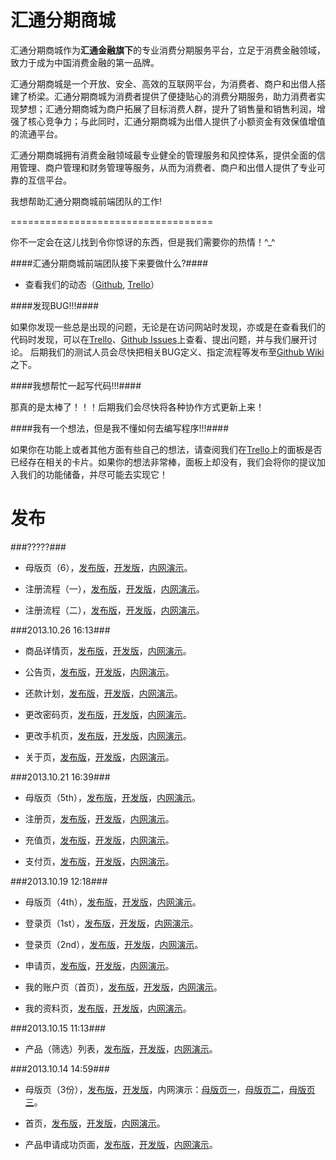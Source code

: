 汇通分期商城
================

汇通分期商城作为**汇通金融旗下**的专业消费分期服务平台，立足于消费金融领域，致力于成为中国消费金融的第一品牌。

汇通分期商城是一个开放、安全、高效的互联网平台，为消费者、商户和出借人搭建了桥梁。汇通分期商城为消费者提供了便捷贴心的消费分期服务，助力消费者实现梦想；汇通分期商城为商户拓展了目标消费人群，提升了销售量和销售利润，增强了核心竞争力；与此同时，汇通分期商城为出借人提供了小额资金有效保值增值的流通平台。

汇通分期商城拥有消费金融领域最专业健全的管理服务和风控体系，提供全面的信用管理、商户管理和财务管理等服务，从而为消费者、商户和出借人提供了专业可靠的互信平台。



我想帮助汇通分期商城前端团队的工作!

===================================

你不一定会在这儿找到令你惊讶的东西，但是我们需要你的热情！^_^



####汇通分期商城前端团队接下来要做什么?####

* 查看我们的动态（[Github](https://github.com/Huitong-Finance/Mall/pulse '点击查看'), [Trello](https://trello.com/b/VtrgT8dB '点击查看')）

####发现BUG!!!####

如果你发现一些总是出现的问题，无论是在访问网站时发现，亦或是在查看我们的代码时发现，可以在[Trello](https://trello.com/b/VtrgT8dB '点击查看')、[Github Issues](https://github.com/Huitong-Finance/Mall/issues '点击查看')上查看、提出问题，并与我们展开讨论。
后期我们的测试人员会尽快把相关BUG定义、指定流程等发布至[Github Wiki](https://github.com/Huitong-Finance/Mall/wiki '点击查看')之下。

####我想帮忙一起写代码!!!####

那真的是太棒了！！！后期我们会尽快将各种协作方式更新上来！

####我有一个想法，但是我不懂如何去编写程序!!!####

如果你在功能上或者其他方面有些自己的想法，请查阅我们在[Trello](https://trello.com/b/VtrgT8dB '点击查看')上的面板是否已经存在相关的卡片。如果你的想法非常棒，面板上却没有，我们会将你的提议加入我们的功能储备，并尽可能去实现它！



发布
====

###?????###

* 母版页（6），[发布版](https://github.com/Huitong-Finance/Mall/blob/master/releases/master/index%406.html '点击查看')，[开发版](https://github.com/Huitong-Finance/Mall/blob/master/development/master/index%406.html '点击查看')，[内网演示](http://192.168.0.150:9022/DROPBOX/Browser%20Side%20Workspace/Mall/releases/master/index@6.html '点击查看')。

* 注册流程（一），[发布版](https://github.com/Huitong-Finance/Mall/blob/master/releases/registration/index%402.html '点击查看')，[开发版](https://github.com/Huitong-Finance/Mall/blob/master/releases/registration/index%402.html '点击查看')，[内网演示]( '点击查看')。

* 注册流程（二），[发布版](https://github.com/Huitong-Finance/Mall/blob/master/releases/registration/index%403.html '点击查看')，[开发版](https://github.com/Huitong-Finance/Mall/blob/master/development/registration/index%403.html '点击查看')，[内网演示]( '点击查看')。

###2013.10.26 16:13###

* 商品详情页，[发布版](https://github.com/Huitong-Finance/Mall/blob/master/releases/details/index.html '点击查看')，[开发版](https://github.com/Huitong-Finance/Mall/blob/master/development/details/index.html '点击查看')，[内网演示](http://192.168.0.150:9022/DROPBOX/Browser%20Side%20Workspace/Mall/releases/details/ '点击查看')。

* 公告页，[发布版](https://github.com/Huitong-Finance/Mall/blob/master/releases/announcement/index.html '点击查看')，[开发版](https://github.com/Huitong-Finance/Mall/blob/master/development/announcement/index.html '点击查看')，[内网演示](http://192.168.0.150:9022/DROPBOX/Browser%20Side%20Workspace/Mall/releases/announcement/ '点击查看')。

* 还款计划，[发布版](https://github.com/Huitong-Finance/Mall/blob/master/releases/account/repay.plan.html '点击查看')，[开发版](https://github.com/Huitong-Finance/Mall/blob/master/development/account/repay.plan.html '点击查看')，[内网演示](http://192.168.0.150:9022/DROPBOX/Browser%20Side%20Workspace/Mall/releases/account/repay.plan.html '点击查看')。

* 更改密码页，[发布版](https://github.com/Huitong-Finance/Mall/blob/master/releases/account/change.password.html '点击查看')，[开发版](https://github.com/Huitong-Finance/Mall/blob/master/development/account/change.password.html '点击查看')，[内网演示](http://192.168.0.150:9022/DROPBOX/Browser%20Side%20Workspace/Mall/releases/account/change.password.html '点击查看')。

* 更改手机页，[发布版](https://github.com/Huitong-Finance/Mall/blob/master/releases/account/change.phone.html '点击查看')，[开发版](https://github.com/Huitong-Finance/Mall/blob/master/development/account/change.phone.html '点击查看')，[内网演示](http://192.168.0.150:9022/DROPBOX/Browser%20Side%20Workspace/Mall/releases/account/change.phone.html '点击查看')。

* 关于页，[发布版](https://github.com/Huitong-Finance/Mall/blob/master/releases/about/index.html '点击查看')，[开发版](https://github.com/Huitong-Finance/Mall/blob/master/development/about/index.html '点击查看')，[内网演示](http://192.168.0.150:9022/DROPBOX/Browser%20Side%20Workspace/Mall/releases/about/ '点击查看')。

###2013.10.21 16:39###

* 母版页（5th），[发布版](https://github.com/Huitong-Finance/Mall/blob/master/releases/master/index%405.html '点击查看')，[开发版](https://github.com/Huitong-Finance/Mall/blob/master/development/master/index%405.html '点击查看')，[内网演示](http://192.168.0.150:9022/DROPBOX/Browser%20Side%20Workspace/Mall/development/master/index@5.html '点击查看')。

* 注册页，[发布版](https://github.com/Huitong-Finance/Mall/blob/master/releases/registration/index.html '点击查看')，[开发版](https://github.com/Huitong-Finance/Mall/blob/master/development/registration/index.html '点击查看')，[内网演示](http://192.168.0.150:9022/DROPBOX/Browser%20Side%20Workspace/Mall/development/registration/ '点击查看')。

* 充值页，[发布版](https://github.com/Huitong-Finance/Mall/blob/master/releases/recharge/index.html '点击查看')，[开发版](https://github.com/Huitong-Finance/Mall/blob/master/development/recharge/index.html '点击查看')，[内网演示](http://192.168.0.150:9022/DROPBOX/Browser%20Side%20Workspace/Mall/releases/recharge/ '点击查看')。

* 支付页，[发布版](https://github.com/Huitong-Finance/Mall/blob/master/releases/payment/index.html '点击查看')，[开发版](https://github.com/Huitong-Finance/Mall/blob/master/development/payment/index.html '点击查看')，[内网演示](http://192.168.0.150:9022/DROPBOX/Browser%20Side%20Workspace/Mall/releases/payment/ '点击查看')。

###2013.10.19 12:18###

* 母版页（4th），[发布版](https://github.com/Huitong-Finance/Mall/blob/master/releases/master/index%404.html '点击查看')，[开发版](https://github.com/Huitong-Finance/Mall/blob/master/development/master/index%404.html '点击查看')，[内网演示](http://192.168.0.150:9022/DROPBOX/Browser%20Side%20Workspace/Mall/releases/master/index%404.html '点击查看')。

* 登录页（1st），[发布版](https://github.com/Huitong-Finance/Mall/blob/master/releases/login/index.html '点击查看')，[开发版](https://github.com/Huitong-Finance/Mall/blob/master/development/login/index.html '点击查看')，[内网演示](http://192.168.0.150:9022/DROPBOX/Browser%20Side%20Workspace/Mall/releases/login/ '点击查看')。

* 登录页（2nd），[发布版](https://github.com/Huitong-Finance/Mall/blob/master/releases/login/index%402.html '点击查看')，[开发版](https://github.com/Huitong-Finance/Mall/blob/master/development/login/index%402.html '点击查看')，[内网演示](http://192.168.0.150:9022/DROPBOX/Browser%20Side%20Workspace/Mall/releases/login/index%402.html '点击查看')。

* 申请页，[发布版](https://github.com/Huitong-Finance/Mall/blob/master/releases/apply/index.html '点击查看')，[开发版](https://github.com/Huitong-Finance/Mall/blob/master/development/apply/index.html '点击查看')，[内网演示](http://192.168.0.150:9022/DROPBOX/Browser%20Side%20Workspace/Mall/releases/apply/ '点击查看')。

* 我的账户页（首页），[发布版](https://github.com/Huitong-Finance/Mall/blob/master/development/account/index.html '点击查看')，[开发版](https://github.com/Huitong-Finance/Mall/blob/master/releases/account/index.html '点击查看')，[内网演示](http://192.168.0.150:9022/DROPBOX/Browser%20Side%20Workspace/Mall/releases/account/ '点击查看')。

* 我的资料页，[发布版](https://github.com/Huitong-Finance/Mall/blob/master/releases/account/my.info.html '点击查看')，[开发版](https://github.com/Huitong-Finance/Mall/blob/master/development/account/my.info.html '点击查看')，[内网演示](http://192.168.0.150:9022/DROPBOX/Browser%20Side%20Workspace/Mall/releases/account/my.info.html '点击查看')。

###2013.10.15 11:13###

* 产品（筛选）列表，[发布版](https://github.com/Huitong-Finance/Mall/blob/master/releases/list/index.html)，[开发版](https://github.com/Huitong-Finance/Mall/blob/master/development/list/index.html)，[内网演示](http://192.168.0.150:9022/DROPBOX/Browser%20Side%20Workspace/Mall/releases/list/)。

###2013.10.14 14:59###

* 母版页（3份），[发布版](https://github.com/Huitong-Finance/Mall/tree/master/releases/master '点击查看')，[开发版](https://github.com/Huitong-Finance/Mall/tree/master/development/master '点击查看')，内网演示：[母版页一](http://192.168.0.150:9022/DROPBOX/Browser%20Side%20Workspace/Mall/releases/master/ '点击查看')，[母版页二](http://192.168.0.150:9022/DROPBOX/Browser%20Side%20Workspace/Mall/releases/master/index@2.html '点击查看')，[母版页三](http://192.168.0.150:9022/DROPBOX/Browser%20Side%20Workspace/Mall/releases/master/index@3.html '点击查看')。

* 首页，[发布版](https://github.com/Huitong-Finance/Mall/tree/master/releases/home/index.html '点击查看')，[开发版](https://github.com/Huitong-Finance/Mall/blob/master/development/home/index.html '点击查看')，[内网演示](http://192.168.0.150:9022/DROPBOX/Browser%20Side%20Workspace/Mall/releases/home/ '点击查看')。

* 产品申请成功页面，[发布版](https://github.com/Huitong-Finance/Mall/blob/master/releases/apply/successful.application.html '点击查看')，[开发版](https://github.com/Huitong-Finance/Mall/blob/master/development/apply/successful.application.html '点击查看')，[内网演示](http://192.168.0.150:9022/DROPBOX/Browser%20Side%20Workspace/Mall/releases/apply/successful.application.html '点击查看')。